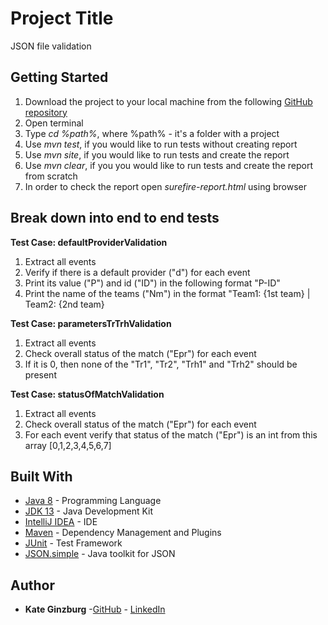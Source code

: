 # Project Title

JSON file validation

## Getting Started

1. Download the project to your local machine from the following [GitHub repository](https://github.com/KateGiznburg/jsonValidation)
2. Open terminal
2. Type *cd %path%*, where %path% - it's a folder with a project
3. Use *mvn test*, if you would like to run tests without creating report
4. Use *mvn site*, if you would like to run tests and create the report
5. Use *mvn clear*, if you you would like to run tests and create the report from scratch
6. In order to check the report open *surefire-report.html* using browser

## Break down into end to end tests

**Test Case: defaultProviderValidation**
1. Extract all events
2. Verify if there is a default provider ("d") for each event
3. Print its value ("P") and id ("ID") in the following format "P-ID"
4. Print the name of the teams ("Nm") in the format "Team1: {1st team} | Team2: {2nd team}

**Test Case: parametersTrTrhValidation**
1. Extract all events
2. Check overall status of the match ("Epr") for each event
3. If it is 0, then none of the "Tr1", "Tr2", "Trh1" and "Trh2" should be present

**Test Case: statusOfMatchValidation**
1. Extract all events
2. Check overall status of the match ("Epr") for each event
3. For each event verify that status of the match ("Epr") is an int from this array [0,1,2,3,4,5,6,7] 

## Built With

* [Java 8](https://java.com/ru/download/) - Programming Language
* [JDK 13](https://www.oracle.com/java/technologies/javase-jdk13-downloads.html) - Java Development Kit
* [IntelliJ IDEA](https://www.jetbrains.com/idea/) - IDE
* [Maven](https://maven.apache.org/) - Dependency Management and Plugins
* [JUnit](https://junit.org/junit5/) - Test Framework
* [JSON.simple](https://code.google.com/archive/p/json-simple/) - Java toolkit for JSON

## Author

* **Kate Ginzburg** -[GitHub](https://github.com/KateGiznburg) - [LinkedIn](https://www.linkedin.com/in/kateginzburg)
